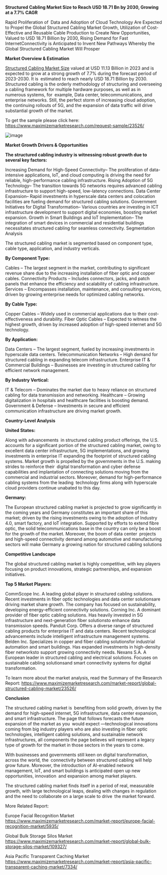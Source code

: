 **Structured Cabling Market Size to Reach USD 18.71 Bn by 2030, Growing at a 7.7% CAGR**


Rapid Proliferation of Data and Adoption of Cloud Technology Are Expected to Propel the Global Structured Cabling Market Growth, Utilization of Cost-Effective and Reusable Cable Production to Create New Opportunities, Valued to USD 18.71 Billion by 2030, Rising Demand for Fast InternetConnectivity is Anticipated to Invent New Pathways Whereby the Global Structured Cabling Market Will Prosper

**Market Overview & Estimation**

[Structured Cabling Market Size](https://www.maximizemarketresearch.com/market-report/global-structured-cabling-market/23526/) valued at USD 11.13 Billion in 2023 and is expected to grow at a strong growth of 7.7% during the forecast period of 2023-2030. It is estimated to reach nearly USD 18.71 Billion by 2030. Structured cabling is the orderly methodology of structuring and overseeing a cabling framework for multiple hardware purposes, as well as in numerous systems, for example, Data center, telecommunications, and enterprise networks. Still, the perfect storm of increasing cloud adoption, the continuing rollouts of 5G, and the expansion of data traffic will drive substantial growth of the market.

To get the sample please click here: https://www.maximizemarketresearch.com/request-sample/23526/ 

![image](https://github.com/user-attachments/assets/ac875291-29b2-4954-91d4-c11a0b45f462)


**Market Growth Drivers & Opportunities**

**The structured cabling industry is witnessing robust growth due to several key factors:**

Increasing Demand for High-Speed Connectivity– The proliferation of data-intensive applications, IoT, and cloud computing is driving the need for reliable, high-performance cabling infrastructure.
Rising Adoption of 5G Technology– The transition towards 5G networks requires advanced cabling infrastructure to support high-speed, low-latency connections.
Data Center Expansion– Rapid investments in hyperscale data centers and colocation facilities are fueling demand for structured cabling solutions.
Government Initiatives for Digital Transformation– Various countries are investing in ICT infrastructure development to support digital economies, boosting market expansion.
Growth in Smart Buildings and IoT Implementation– The integration of smart devices in commercial and residential buildings necessitates structured cabling for seamless connectivity.
Segmentation Analysis

The structured cabling market is segmented based on component type, cable type, application, and industry verticals.

**By Component Type:**

Cables – The largest segment in the market, contributing to significant revenue share due to the increasing installation of fiber optic and copper cables.
Connectivity Products – Includes connectors, jacks, and patch panels that enhance the efficiency and scalability of cabling infrastructure.
Services – Encompasses installation, maintenance, and consulting services, driven by growing enterprise needs for optimized cabling networks.

**By Cable Type:**

Copper Cables – Widely used in commercial applications due to their cost-effectiveness and durability.
Fiber Optic Cables – Expected to witness the highest growth, driven by increased adoption of high-speed internet and 5G technology.

**By Application:**

Data Centers – The largest segment, fueled by increasing investments in hyperscale data centers.
Telecommunication Networks – High demand for structured cabling in expanding telecom infrastructure.
Enterprise IT & Commercial Buildings – Businesses are investing in structured cabling for efficient network management.

**By Industry Vertical:**

IT & Telecom – Dominates the market due to heavy reliance on structured cabling for data transmission and networking.
Healthcare – Growing digitalization in hospitals and healthcare facilities is boosting demand.
Government & Defense – Investments in secure and efficient communication infrastructure are driving market growth.

**Country-Level Analysis**

**United States:**

Along with advancements in structured cabling product offerings, the U.S. accounts for a significant portion of the structured cabling market, owing to excellent data center infrastructure, 5G implementations, and growing investments in enterprise IT expanding the footprint of structured cabling systems. Market growth is propelled by the governments in the U.S. making strides to reinforce their digital transformation and cyber defense capabilities and implantation of connecting solutions moving from the commercial and industrial sectors. Moreover, demand for high-performance cabling systems from the leading technology firms along with hyperscale cloud providers continue unabated to this day.

**Germany:**

The European structured cabling market is projected to grow significantly in the coming years and Germany constitutes an important share of this market; driven by the rising investments owing to the adoption of Industry 4.0, smart factory, and IoT integration. Supported by efforts to extend fibre optic, the solid telecommunications base in the country can only be a boost for the growth of the market. Moreover, the boom of data center projects and high-speed connectivity demand among automotive and manufacturing sectors will make Germany a growing nation for structured cabling solutions

**Competitive Landscape**

The global structured cabling market is highly competitive, with key players focusing on product innovations, strategic partnerships, and expansion initiatives.

**Top 5 Market Players:**

CommScope Inc.
A leading global player in structured cabling solutions.
Recent investments in fiber optic technologies and data center solutionsare driving market share growth.
The company has focused on sustainability, developing energy-efficient connectivity solutions.
Corning Inc.
A dominant provider of fiber optic cabling solutions.
Has heavily invested in 5G infrastructure and next-generation fiber solutionsto enhance data transmission speeds.
Panduit Corp.
Offers a diverse range of structured cabling products for enterprise IT and data centers.
Recent technological advancements include intelligent infrastructure management systems.
Belden Inc.
Specializes in copper and fiber cabling solutionsfor industrial automation and smart buildings.
Has expanded investments in high-density fiber networksto support growing connectivity needs.
Nexans S.A.
A European leader in structured cabling and electrical solutions.
Focuses on sustainable cabling solutionsand smart connectivity systems for digital transformation.

To learn more about the market analysis, read the Summary of the Research Report: https://www.maximizemarketresearch.com/market-report/global-structured-cabling-market/23526/ 

**Conclusion**

The structured cabling market is benefiting from solid growth, driven by the demand for high-speed internet, 5G infrastructure, data center expansion, and smart infrastructure. The page that follows forecasts the future expansion of the market as you would expect —technological innovations coming from big industry players who are also investing in fiber optic technologies, intelligent cabling solutions, and sustainable network infrastructures, all components the page believes will represent a legacy type of growth for the market in those sectors in the years to come.

With businesses and governments still keen on digital transformation, across the world, the connectivity between structured cabling will help grow future. Moreover, the introduction of AI-enabled network management, IoT, and smart buildings is anticipated open up new opportunities, innovation and expansion among market players.

The structured cabling market finds itself in a period of real, measurable growth, with large technological leaps, dealing with changes in regulation and the need to collaborate on a large scale to drive the market forward.

More Related Report:

Europe Facial Recognition Market https://www.maximizemarketresearch.com/market-report/europe-facial-recognition-market/5935/ 

Global Bulk Storage Silos Market https://www.maximizemarketresearch.com/market-report/global-bulk-storage-silos-market/109327/  

Asia Pacific Transparent Caching Market https://www.maximizemarketresearch.com/market-report/asia-pacific-transparent-caching-market/7334/ 

 

